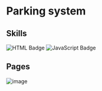 # Parking system

## Skills
![HTML Badge](https://img.shields.io/badge/HTML5-E34F26?style=for-the-badge&logo=html5&logoColor=white)
![JavaScript Badge](https://img.shields.io/badge/JavaScript-F7DF1E?style=for-the-badge&logo=javascript&logoColor=black)

## Pages
![image](https://user-images.githubusercontent.com/65916297/129814903-0e5c1e10-2655-4b80-8e39-a575fc8d195b.png)


